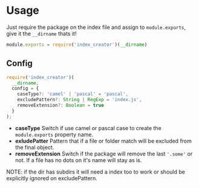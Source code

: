 # Usage

Just require the package on the index file and assign to `module.exports`, give it the `__dirname` thats it!

```javascript
module.exports = require('index_creator')(__dirname)
```

## Config

```javascript
require('index_creator')(
  __dirname, 
  config = {
    caseType?: 'camel' | 'pascal' = 'pascal', 
    excludePattern?: String | RegExp = 'index.js',
    removeExtension?: Boolean = true
  }
);
```

- **caseType** Switch if use camel or pascal case to create the `module.exports` property name.
- **exludePatter** Pattern that if a file or folder match will be excluded from the final object.
- **removeExtension** Switch if the package will remove the last `'.some'` or not. If a file has no dots on it's name will stay as is.

NOTE: if the dir has subdirs it will need a index too to work or should be explicitly ignored on excludePattern.